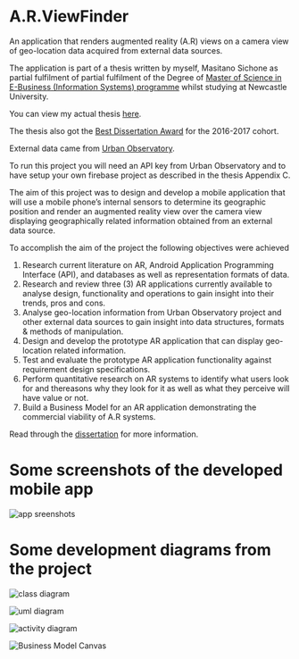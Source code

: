 # A.R.ViewFinder
An application that renders augmented reality (A.R) views on a camera view of geo-location data acquired from external data sources.

The application is part of a thesis written by myself, Masitano Sichone as partial fulfilment of partial fulfilment of the Degree of [Master of Science in E-Business (Information Systems) programme](https://www.ncl.ac.uk/postgraduate/courses/degrees/e-business-information-systems-msc/#profile) whilst studying at Newcastle University.

You can view my actual thesis [here](https://storage.googleapis.com/reinventory/masitano/CSC8407%20Dissertation.pdf).

The thesis also got the [Best Dissertation Award](https://storage.googleapis.com/reinventory/masitano/Best%20Dissertation%20Award.pdf) for the 2016-2017 cohort.

External data came from [Urban Observatory](https://newcastle.urbanobservatory.ac.uk/).

To run this project you will need an API key from Urban Observatory and to have setup your own firebase project as described in the thesis Appendix C.

The aim of this project was to design and develop a mobile application that will use a mobile phone’s internal sensors to determine its geographic position and render an augmented reality view over the camera view displaying geographically related information obtained from an external data source. 

To accomplish the aim of the project the following objectives were achieved
1. Research current literature on AR, Android Application Programming Interface (API), and databases as well as representation formats of data.
2. Research and review three (3) AR applications currently available to analyse design, functionality and operations to gain insight into their trends, pros and cons.
3. Analyse geo-location information from Urban Observatory project and other external data sources to gain insight into data structures, formats & methods of manipulation.
4. Design and develop the prototype AR application that can display geo-location related information.
5. Test and evaluate the prototype AR application functionality against requirement design specifications.
6. Perform quantitative research on AR systems to identify what users look for and thereasons why they look for it as well as what they perceive will have value or not.
7. Build a Business Model for an AR application demonstrating the commercial viability of A.R systems.

Read through the [dissertation](https://storage.googleapis.com/reinventory/masitano/CSC8407%20Dissertation.pdf) for more information.

# Some screenshots of the developed mobile app 
![app sreenshots](https://storage.googleapis.com/reinventory/masitano/app%20shots.png)
# Some development diagrams from the project
![class diagram](https://storage.googleapis.com/reinventory/masitano/class%20diagram.png)

![uml diagram](https://storage.googleapis.com/reinventory/masitano/uml.png)

![activity diagram](https://storage.googleapis.com/reinventory/masitano/activity.png)

![Business Model Canvas](https://storage.googleapis.com/reinventory/masitano/bmc.png)


